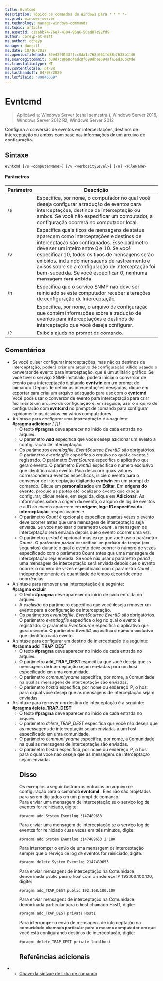 ```yaml
---
title: Evntcmd
description: Tópico de comandos do Windows para * * * *-
ms.prod: windows-server
ms.technology: manage-windows-commands
ms.topic: article
ms.assetid: c1aabb74-76e7-4304-95a6-50ad87e92fd9
author: coreyp-at-msft
ms.author: coreyp
manager: dongill
ms.date: 10/16/2017
ms.openlocfilehash: 86e4290543ffcc0da1c768a661fd88a7638b1146
ms.sourcegitcommit: b00d7c8968c4adc8f699dbee694afe6ed36bc9de
ms.translationtype: MT
ms.contentlocale: pt-BR
ms.lasthandoff: 04/08/2020
ms.locfileid: "80845009"
---
```

# <a name="evntcmd"></a>Evntcmd

>Aplicável a: Windows Server (canal semestral), Windows Server 2016, Windows Server 2012 R2, Windows Server 2012

Configura a conversão de eventos em interceptações, destinos de interceptação ou ambos com base nas informações de um arquivo de configuração.   
## <a name="syntax"></a>Sintaxe  
```  
evntcmd [/s <computerName>] [/v <verbosityLevel>] [/n] <FileName>  
```  
#### <a name="parameters"></a>Parâmetros  

|      Parâmetro      |                                                                                                                                                            Descrição                                                                                                                                                             |
|---------------------|------------------------------------------------------------------------------------------------------------------------------------------------------------------------------------------------------------------------------------------------------------------------------------------------------------------------------------|
|  /s <computerName>  |                                                         Especifica, por nome, o computador no qual você deseja configurar a tradução de eventos para interceptações, destinos de interceptação ou ambos. Se você não especificar um computador, a configuração ocorrerá no computador local.                                                          |
| /v <verbosityLevel> | Especifica quais tipos de mensagens de status aparecem como interceptações e destinos de interceptação são configurados. Esse parâmetro deve ser um inteiro entre 0 e 10. Se você especificar 10, todos os tipos de mensagens serão exibidos, incluindo mensagens de rastreamento e avisos sobre se a configuração de interceptação foi bem-sucedida. Se você especificar 0, nenhuma mensagem será exibida. |
|         /n          |                                                                                                           Especifica que o serviço SNMP não deve ser reiniciado se este computador receber alterações de configuração de interceptação.                                                                                                            |
|     <FileName>      |                                                                                     Especifica, por nome, o arquivo de configuração que contém informações sobre a tradução de eventos para interceptações e destinos de interceptação que você deseja configurar.                                                                                     |
|         /?          |                                                                                                                                                Exibe a ajuda no prompt de comando.                                                                                                                                                |

## <a name="remarks"></a>Comentários  
- Se você quiser configurar interceptações, mas não os destinos de interceptação, poderá criar um arquivo de configuração válido usando o conversor de evento para interceptação, que é um utilitário gráfico. Se você tiver o serviço SNMP instalado, poderá iniciar o conversor de evento para interceptação digitando **evntwin** em um prompt de comando. Depois de definir as interceptações desejadas, clique em exportar para criar um arquivo adequado para uso com o **evntcmd**. Você pode usar o conversor de evento para interceptação para criar facilmente um arquivo de configuração e, em seguida, usar o arquivo de configuração com **evntcmd** no prompt de comando para configurar rapidamente os desvios em vários computadores.  
- A sintaxe para configurar uma interceptação é a seguinte:  
  **#pragma adicionar**<em><EventLogFile> <EventSource> <EventID> [<Count> [<Period>]]</em>  
  -   O texto **#pragma** deve aparecer no início de cada entrada no arquivo.  
  -   O parâmetro **Add** especifica que você deseja adicionar um evento à configuração de interceptação.  
  -   Os parâmetros *eventlogfile*, *EventSource*e *EventID* são obrigatórios. O parâmetro *eventlogfile* especifica o arquivo no qual o evento é registrado. O parâmetro *EventSource* especifica o aplicativo que gera o evento. O parâmetro *EventID* especifica o número exclusivo que identifica cada evento. Para descobrir quais valores correspondem a eventos específicos, inicie o evento para o conversor de interceptação digitando **evntwin** em um prompt de comando. Clique em **personalizado**e em **Editar**. Em **origens do evento**, procure as pastas até localizar o evento que deseja configurar, clique nele e, em seguida, clique em **Adicionar**. As informações sobre a origem do evento, o arquivo de log de eventos e a ID do evento aparecem em **origem, log**e **ID específica da interceptação**, respectivamente.  
  -   O parâmetro *Count* é opcional e especifica quantas vezes o evento deve ocorrer antes que uma mensagem de interceptação seja enviada. Se você não usar o parâmetro *Count* , a mensagem de interceptação será enviada depois que o evento ocorrer uma vez.  
  -   O parâmetro *period* é opcional, mas exige que você use o parâmetro *Count* . O parâmetro *period* especifica um período de tempo (em segundos) durante o qual o evento deve ocorrer o número de vezes especificado com o parâmetro Count antes que uma mensagem de interceptação seja enviada. Se você não usar o parâmetro *period* , uma mensagem de interceptação será enviada depois que o evento ocorrer o número de vezes especificado com o parâmetro *Count* , independentemente da quantidade de tempo decorrido entre ocorrências.  
- A sintaxe para remover uma interceptação é a seguinte:  
  **#pragma excluir**<em><EventSource> <EventLogFile> <EventID></em>  
  -   O texto **#pragma** deve aparecer no início de cada entrada no arquivo.  
  -   A *exclusão* do parâmetro especifica que você deseja remover um evento para a configuração de interceptação.  
  -   Os parâmetros *eventlogfile*, *EventSource*e *EventID* são obrigatórios. O parâmetro *eventlogfile* especifica o log no qual o evento é registrado. O parâmetro *EventSource* especifica o aplicativo que gera o evento. O parâmetro *EventID* especifica o número exclusivo que identifica cada evento.  
- A sintaxe para configurar um destino de interceptação é a seguinte:  
  **#pragma add_TRAP_DEST**<em><CommunityName> <HostID></em>  
  -   O texto **#pragma** deve aparecer no início de cada entrada no arquivo.  
  -   O parâmetro **add_TRAP_DEST** especifica que você deseja que as mensagens de interceptação sejam enviadas para um host especificado em uma comunidade.  
  -   O parâmetro *communityname* especifica, por nome, a Comunidade na qual as mensagens de interceptação são enviadas.  
  -   O parâmetro *hostid* especifica, por nome ou endereço IP, o host para o qual você deseja que as mensagens de interceptação sejam enviadas.  
- A sintaxe para remover um destino de interceptação é a seguinte:  
  **#pragma delete_TRAP_DEST**<em><CommunityName> <HostID></em>  
  - O texto **#pragma** deve aparecer no início de cada entrada no arquivo.  
  - O parâmetro *delete_TRAP_DEST* especifica que você não deseja que as mensagens de interceptação sejam enviadas a um host especificado em uma comunidade.  
  - O parâmetro *communityname* especifica, por nome, a Comunidade na qual as mensagens de interceptação são enviadas.  
  - O parâmetro *hostid* especifica, por nome ou endereço IP, o host para o qual você não deseja que as mensagens de interceptação sejam enviadas.  
    ## <a name="examples"></a><a name=BKMK_Examples></a>Disso  
    Os exemplos a seguir ilustram as entradas no arquivo de configuração para o comando **evntcmd** . Eles não são projetados para serem digitados em um prompt de comando.  
    Para enviar uma mensagem de interceptação se o serviço log de eventos for reiniciado, digite:  
    ```  
    #pragma add System Eventlog 2147489653  
    ```  
    Para enviar uma mensagem de interceptação se o serviço log de eventos for reiniciado duas vezes em três minutos, digite:  
    ```  
    #pragma add System Eventlog 2147489653 2 180  
    ```  
    Para interromper o envio de uma mensagem de interceptação sempre que o serviço de log de eventos for reiniciado, digite:  
    ```  
    #pragma delete System Eventlog 2147489653  
    ```  
    Para enviar mensagens de interceptação na Comunidade denominada public para o host com o endereço IP 192.168.100.100, digite:  
    ```  
    #pragma add_TRAP_DEST public 192.168.100.100  
    ```  
    Para enviar mensagens de interceptação na Comunidade denominada particular para o host chamado Host1, digite:  
    ```  
    #pragma add_TRAP_DEST private Host1  
    ```  
    Para interromper o envio de mensagens de interceptação na comunidade chamada particular para o mesmo computador em que você está configurando destinos de interceptação, digite:  
    ```  
    #pragma delete_TRAP_DEST private localhost  
    ```  
    ## <a name="additional-references"></a>Referências adicionais  
- - [Chave da sintaxe de linha de comando](command-line-syntax-key.md)  
